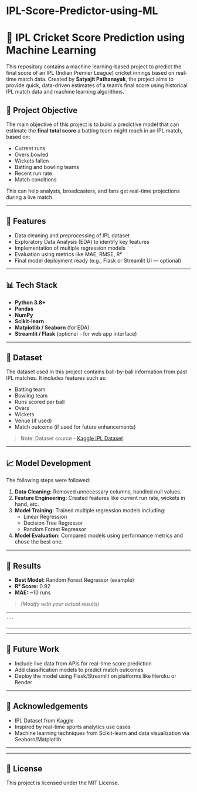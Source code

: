 # IPL-Score-Predictor-using-ML
# 🏏 IPL Cricket Score Prediction using Machine Learning

This repository contains a machine learning-based project to predict the final score of an IPL (Indian Premier League) cricket innings based on real-time match data. Created by **Satyajit Pathanayak**, the project aims to provide quick, data-driven estimates of a team’s final score using historical IPL match data and machine learning algorithms.

## 📌 Project Objective

The main objective of this project is to build a predictive model that can estimate the **final total score** a batting team might reach in an IPL match, based on:

- Current runs
- Overs bowled
- Wickets fallen
- Batting and bowling teams
- Recent run rate
- Match conditions

This can help analysts, broadcasters, and fans get real-time projections during a live match.

---

## 🚀 Features

- Data cleaning and preprocessing of IPL dataset
- Exploratory Data Analysis (EDA) to identify key features
- Implementation of multiple regression models
- Evaluation using metrics like MAE, RMSE, R²
- Final model deployment ready (e.g., Flask or Streamlit UI — optional)

---

## 📊 Tech Stack

- **Python 3.8+**
- **Pandas**
- **NumPy**
- **Scikit-learn**
- **Matplotlib / Seaborn** (for EDA)
- **Streamlit / Flask** (optional - for web app interface)

---

## 📁 Dataset

The dataset used in this project contains ball-by-ball information from past IPL matches. It includes features such as:

- Batting team
- Bowling team
- Runs scored per ball
- Overs
- Wickets
- Venue (if used)
- Match outcome (if used for future enhancements)

> Note: Dataset source - [Kaggle IPL Dataset](https://www.kaggle.com/) 

---

## 📈 Model Development

The following steps were followed:

1. **Data Cleaning:** Removed unnecessary columns, handled null values.
2. **Feature Engineering:** Created features like current run rate, wickets in hand, etc.
3. **Model Training:** Trained multiple regression models including:
    - Linear Regression
    - Decision Tree Regressor
    - Random Forest Regressor
4. **Model Evaluation:** Compared models using performance metrics and chose the best one.

---

## 🧪 Results

- **Best Model:** Random Forest Regressor (example)
- **R² Score:** 0.92
- **MAE:** ~10 runs
> *(Modify with your actual results)*

---


    ```

---



---

## 📌 Future Work

- Include live data from APIs for real-time score prediction
- Add classification models to predict match outcomes
- Deploy the model using Flask/Streamlit on platforms like Heroku or Render

---

## 🙌 Acknowledgements

- IPL Dataset from Kaggle
- Inspired by real-time sports analytics use cases
- Machine learning techniques from Scikit-learn and data visualization via Seaborn/Matplotlib

---



---

## 📝 License

This project is licensed under the MIT License. 
